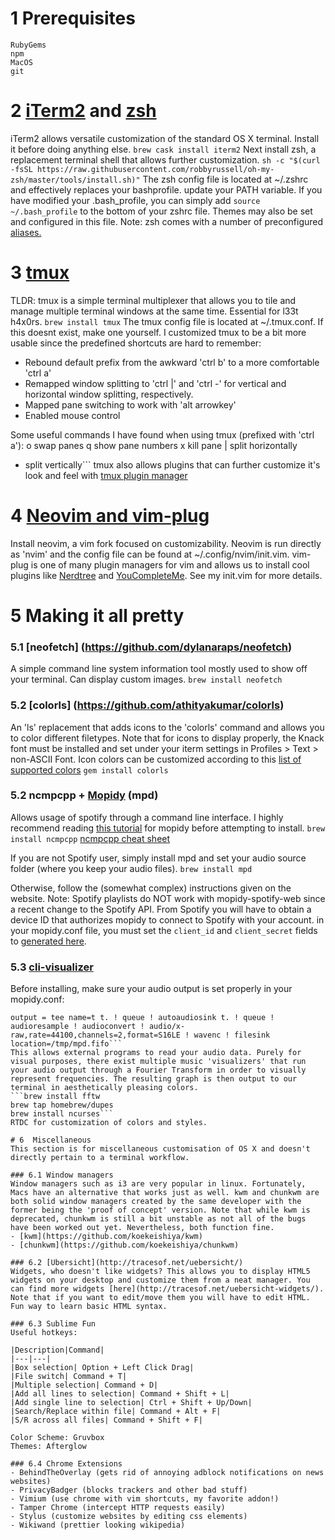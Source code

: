 # 1 Prerequisites
```Homebrew
RubyGems
npm
MacOS
git
```

# 2 [iTerm2](https://www.iterm2.com/) and [zsh](https://ohmyz.sh/)
iTerm2 allows versatile customization of the standard OS X terminal. Install it before doing anything else.
`brew cask install iterm2`
Next install zsh, a replacement terminal shell that allows further customization.
`sh -c "$(curl -fsSL https://raw.githubusercontent.com/robbyrussell/oh-my-zsh/master/tools/install.sh)"`
The zsh config file is located at ~/.zshrc and effectively replaces your bashprofile. update your PATH variable. If you have modified your .bash_profile, you can simply add 
`source ~/.bash_profile`
to the bottom of your zshrc file. Themes may also be set and configured in this file.
Note: zsh comes with a number of preconfigured [aliases.](https://github.com/robbyrussell/oh-my-zsh/wiki/Cheatsheet)

# 3 [tmux](https://github.com/tmux/tmux/wiki)
TLDR: tmux is a simple terminal multiplexer that allows you to tile and manage multiple terminal windows at the same time. Essential for l33t h4x0rs.
`brew install tmux`
The tmux config file is located at ~/.tmux.conf. If this doesnt exist, make one yourself. I customized tmux to be a bit more usable since the predefined shortcuts are hard to remember:
- Rebound default prefix from the awkward 'ctrl b' to a more comfortable 'ctrl a'
- Remapped window splitting to 'ctrl |' and 'ctrl -' for vertical and horizontal window splitting, respectively. 
- Mapped pane switching to work with 'alt arrowkey'
- Enabled mouse control

Some useful commands I have found when using tmux (prefixed with 'ctrl a'):
o  swap panes
q  show pane numbers
x  kill pane
|  split horizontally
-  split vertically```
tmux also allows plugins that can further customize it's look and feel with 
[tmux plugin manager](https://github.com/tmux-plugins/tpm)

# 4  [Neovim and vim-plug](https://github.com/neovim/neovim)
Install neovim, a vim fork focused on customizability. Neovim is run directly as 'nvim' and the config file can be found at ~/.config/nvim/init.vim. 
vim-plug is  one of many plugin managers for vim and allows us to install cool plugins like [Nerdtree](https://github.com/scrooloose/nerdtree) and [YouCompleteMe](https://github.com/Valloric/YouCompleteMe). See my init.vim for more details. 

# 5  Making it all pretty

### 5.1  [neofetch] (https://github.com/dylanaraps/neofetch)
A simple command line system information tool mostly used to show off your terminal. Can display custom images. 
`brew install neofetch`

### 5.2  [colorls] (https://github.com/athityakumar/colorls)
An 'ls' replacement that adds icons to the 'colorls' command and allows you to color different filetypes. Note that for icons to display properly, the Knack font must be installed and set under your iterm settings in Profiles > Text > non-ASCII Font. Icon colors can be customized according to this [list of supported colors](https://github.com/sickill/rainbow#color-list)
`gem install colorls`

### 5.2  ncmpcpp + [Mopidy](https://www.mopidy.com/) (mpd) 
Allows usage of spotify through a command line interface. I highly recommend reading [this tutorial](https://www.brettgardiner.net/play-and-visual-spotify-music-in-terminal) for mopidy before attempting to install. 
`brew install ncmpcpp`
[ncmpcpp cheat sheet](https://pkgbuild.com/~jelle/ncmpcpp/)

If you are not Spotify user, simply install mpd and set your audio source folder (where you keep your audio files). 
`brew install mpd`

Otherwise, follow the (somewhat complex) instructions given on the website. 
Note: Spotify playlists do NOT work with mopidy-spotify-web since a recent change to the Spotify API. 
From Spotify you will have to obtain a device ID that authorizes mopidy to connect to Spotify with your account. in your mopidy.conf file, you must set the `client_id` and `client_secret` fields to [generated here](ttps://www.mopidy.com/authenticate/#spotify). 

### 5.3 [cli-visualizer](https://github.com/dpayne/cli-visualizer)
Before installing, make sure your audio output is set properly in your mopidy.conf: 
```[audio]
output = tee name=t t. ! queue ! autoaudiosink t. ! queue ! audioresample ! audioconvert ! audio/x-raw,rate=44100,channels=2,format=S16LE ! wavenc ! filesink location=/tmp/mpd.fifo```
This allows external programs to read your audio data. Purely for visual purposes, there exist multiple music 'visualizers' that run your audio output through a Fourier Transform in order to visually represent frequencies. The resulting graph is then output to our terminal in aesthetically pleasing colors. 
```brew install fftw
brew tap homebrew/dupes
brew install ncurses```
RTDC for customization of colors and styles.

# 6  Miscellaneous
This section is for miscellaneous customisation of OS X and doesn't directly pertain to a terminal workflow. 

### 6.1 Window managers
Window managers such as i3 are very popular in linux. Fortunately, Macs have an alternative that works just as well. kwm and chunkwm are both solid window managers created by the same developer with the former being the 'proof of concept' version. Note that while kwm is deprecated, chunkwm is still a bit unstable as not all of the bugs have been worked out yet. Nevertheless, both function fine. 
- [kwm](https://github.com/koekeishiya/kwm)
- [chunkwm](https://github.com/koekeishiya/chunkwm)

### 6.2 [Ubersicht](http://tracesof.net/uebersicht/)
Widgets, who doesn't like widgets? This allows you to display HTML5 widgets on your desktop and customize them from a neat manager. You can find more widgets [here](http://tracesof.net/uebersicht-widgets/). Note that if you want to edit/move them you will have to edit HTML. Fun way to learn basic HTML syntax.

### 6.3 Sublime Fun
Useful hotkeys:

|Description|Command|
|---|---|
|Box selection| Option + Left Click Drag|
|File switch| Command + T|
|Multiple selection| Command + D|
|Add all lines to selection| Command + Shift + L|
|Add single line to selection| Ctrl + Shift + Up/Down|
|Search/Replace within file| Command + Alt + F|
|S/R across all files| Command + Shift + F|

Color Scheme: Gruvbox
Themes: Afterglow

### 6.4 Chrome Extensions
- BehindTheOverlay (gets rid of annoying adblock notifications on news websites)
- PrivacyBadger (blocks trackers and other bad stuff)
- Vimium (use chrome with vim shortcuts, my favorite addon!)
- Tamper Chrome (intercept HTTP requests easily)
- Stylus (customize websites by editing css elements)
- Wikiwand (prettier looking wikipedia) 
